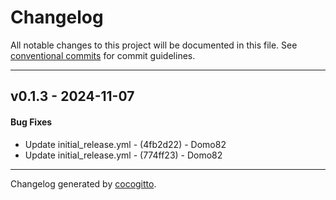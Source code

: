 # Changelog
All notable changes to this project will be documented in this file. See [conventional commits](https://www.conventionalcommits.org/) for commit guidelines.

- - -
## v0.1.3 - 2024-11-07
#### Bug Fixes
- Update initial_release.yml - (4fb2d22) - Domo82
- Update initial_release.yml - (774ff23) - Domo82

- - -

Changelog generated by [cocogitto](https://github.com/cocogitto/cocogitto).